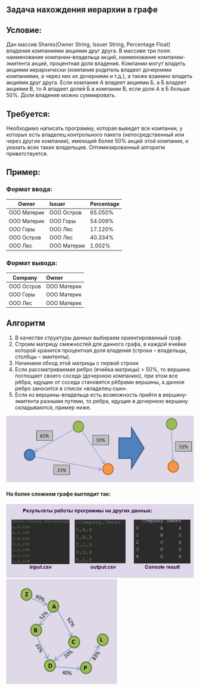 Задача нахождения иерархии в графе
---

## Условие:  
Дан массив Shares(Owner String, Issuer String, Percentage Float) 
владения компаниями акциями друг друга. 
В массиве три поля: наименование компании-владельца акций, 
наименование компании-эмитента акций, процентная доля владения. 
Компании могут владеть акциями иерархически (компания родитель владеет дочерними компаниями, 
а через них их дочерними и т.д.), а также взаимно владеть акциями друг друга. 
Если компания А владеет акциями Б, а Б владеет акциями В, то А владеет долей Б в компании В, если доля А в Б больше 50%. 
Доли владения можно суммировать. 
 
## Требуется:  
Необходимо написать программу, которая выведет все компании, у которых есть владелец контрольного пакета 
(непосредственный или через другие компании), имеющий более 50% 
акций этой компании, и указать всех таких владельцев. 
Оптимизированный алгоритм приветствуется. 

## Пример:  
### Формат ввода:   
|Owner      |Issuer      |Percentage |
|---------|:---------|---------|
|ООО Материк|ООО Остров  |65.050%    |
|ООО Материк|ООО Горы    |54.009%    |
|ООО Горы   |ООО Лес     |17.120%    |
|ООО Остров |ООО Лес     |40.334%    |
|ООО Лес    |ООО Материк |1.002%     |


### Формат вывода:
 |Company | Owner |
 |---|:---|
 |ООО Остров |ООО Материк |
 |ООО Горы |ООО Материк |
 |ООО Лес |ООО Материк |
 
## Алгоритм
 
 1. В качестве структуры данных выбираем ориентированный граф. 
 2. Строим матрицу смежностей для данного графа, в каждой ячейке которой хранится процентная доля владения (строки – владельцы, столбцы – эмитенты). 
 3. Начинаем обход этой матрицы с первой строки  
 4. Если рассматриваемая ребро (ячейка матрицы) > 50%, то вершина поглощает своего соседа (дочернюю компанию), при этом все рёбра, идущие от соседа становятся рёбрами вершины, а данное ребро заносится в список «владелец-сын».   
 5. Если из вершины-владельца есть возможность прийти в вершину-эмитента разными путями, то ребра, идущие в дочернюю вершину складываются, пример ниже.  
 

 ![ex1](example1.JPG)  
 
#### На более сложном графе выглядит так:  
   
 ![ex2](example3.JPG)  
 ![ex3](example2.JPG)  
 
 
 